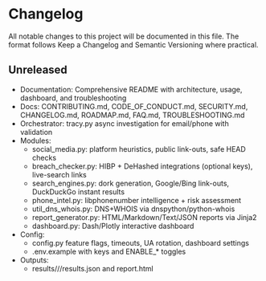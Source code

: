 # Changelog

All notable changes to this project will be documented in this file.
The format follows Keep a Changelog and Semantic Versioning where practical.

## Unreleased
- Documentation: Comprehensive README with architecture, usage, dashboard, and troubleshooting
- Docs: CONTRIBUTING.md, CODE_OF_CONDUCT.md, SECURITY.md, CHANGELOG.md, ROADMAP.md, FAQ.md, TROUBLESHOOTING.md
- Orchestrator: tracy.py async investigation for email/phone with validation
- Modules:
  - social_media.py: platform heuristics, public link-outs, safe HEAD checks
  - breach_checker.py: HIBP + DeHashed integrations (optional keys), live-search links
  - search_engines.py: dork generation, Google/Bing link-outs, DuckDuckGo instant results
  - phone_intel.py: libphonenumber intelligence + risk assessment
  - util_dns_whois.py: DNS+WHOIS via dnspython/python-whois
  - report_generator.py: HTML/Markdown/Text/JSON reports via Jinja2
  - dashboard.py: Dash/Plotly interactive dashboard
- Config:
  - config.py feature flags, timeouts, UA rotation, dashboard settings
  - .env.example with keys and ENABLE_* toggles
- Outputs:
  - results/<date>/<timestamp>/results.json and report.html
